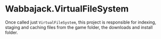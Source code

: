 # Wabbajack.VirtualFileSystem

Once called just `VirtualFileSystem`, this project is responsible for indexing, staging and caching files from the game folder, the downloads and install folder.
